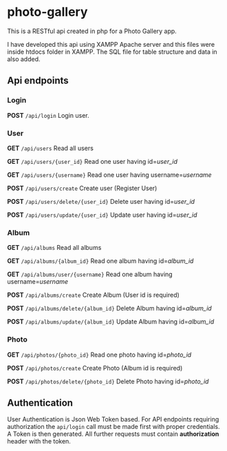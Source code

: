 # photo-gallery

This is a RESTful api created in php for a Photo Gallery app.

I have developed this api using XAMPP Apache server and this files were inside htdocs folder in XAMPP.
The SQL file for table structure and data in also added.

## Api endpoints

### Login

__POST__ `/api/login` Login user.

### User

__GET__ `/api/users` Read all users

__GET__ `/api/users/{user_id}` Read one user having id=*user_id*

__GET__ `/api/users/{username}` Read one user having username=*username*

__POST__ `/api/users/create` Create user (Register User)

__POST__ `/api/users/delete/{user_id}` Delete user having id=*user_id*

__POST__ `/api/users/update/{user_id}` Update user having id=*user_id*


### Album

__GET__ `/api/albums` Read all albums

__GET__ `/api/albums/{album_id}` Read one album having id=*album_id*

__GET__ `/api/albums/user/{username}` Read one album having username=*username*

__POST__ `/api/albums/create` Create Album (User id is required)

__POST__ `/api/albums/delete/{album_id}` Delete Album having id=*album_id*

__POST__ `/api/albums/update/{album_id}` Update Album having id=*album_id*

### Photo

__GET__ `/api/photos/{photo_id}` Read one photo having id=*photo_id*

__POST__ `/api/photos/create` Create Photo (Album id is required)

__POST__ `/api/photos/delete/{photo_id}` Delete Photo having id=*photo_id*

## Authentication

User Authentication is Json Web Token based. For API endpoints requiring authorization the `api/login` call must be made first with proper credentials. A Token is then generated. All further requests must contain __authorization__ header with the token.



